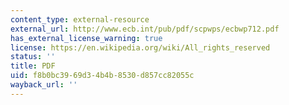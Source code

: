 ```yaml
---
content_type: external-resource
external_url: http://www.ecb.int/pub/pdf/scpwps/ecbwp712.pdf
has_external_license_warning: true
license: https://en.wikipedia.org/wiki/All_rights_reserved
status: ''
title: PDF
uid: f8b0bc39-69d3-4b4b-8530-d857cc82055c
wayback_url: ''
---
```

